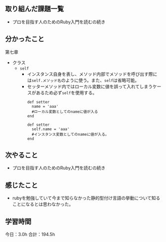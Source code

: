 ## 取り組んだ課題一覧
* プロを目指す人のためのRuby入門を読むの続き
## 分かったこと
第七章
* クラス
  * ```self```
    * インスタンス自身を表し、メソッド内部でメソッドを呼び出す際には```self.メソッド名```のように使う。また、```self```は省略可能。
    * セッターメソッド内ではローカル変数に値を誤って入れてしまうケースがあるため必ず```self```を使用する。
      ```ruby:コード
      def setter
        name = 'aaa'
        #ローカル変数としてのnameに値が入る
      end
      ```
      ```ruby:コード
      def setter
        self.name = 'aaa'
        #インスタンス変数としてのnameに値が入る。
      end
      ```
    

## 次やること
*  プロを目指す人のためのRuby入門を読むの続き
## 感じたこと
*  rubyを勉強していて今まで知らなかった静的型付け言語の挙動について知ることになるとは思わなかった。
 
## 学習時間
今日：3.0h
合計：194.5h
